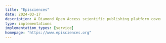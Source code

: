 ```yaml
---
title: "Episciences"
date: 2024-03-17
description: A Diamond Open Access scientific publishing platform covering all disciplines
type: implementations
implementation_types: [service]
homepage: "https://www.episciences.org"
---
```


